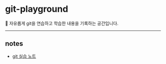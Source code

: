 # git-playground

🧸 자유롭게 git을 연습하고 학습한 내용을 기록하는 공간입니다.

---

## notes

- [git 실습 노트](./notes/tutorial.md)
